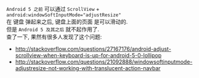 `Android 5 之前` 可以通过 `ScrollView` + `android:windowSoftInputMode="adjustResize"`  
在 键盘 弹起来之后, 键盘上面的页面 是可以滑动的.  
但是 `Android 5 及其之后` 就不起作用了.  
查了一下, 果然有很多人发现了这个问题:  

- http://stackoverflow.com/questions/27167176/android-adjust-scrollview-when-keyboard-is-up-for-android-5-0-lollipop
- http://stackoverflow.com/questions/21092888/windowsoftinputmode-adjustresize-not-working-with-translucent-action-navbar

